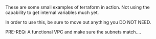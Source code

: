 These are some small examples of terraform in action. Not using the
capability to get internal variables much yet.

In order to use this, be sure to move out anything you DO NOT NEED.

PRE-REQ: A functional VPC and make sure the subnets match....
